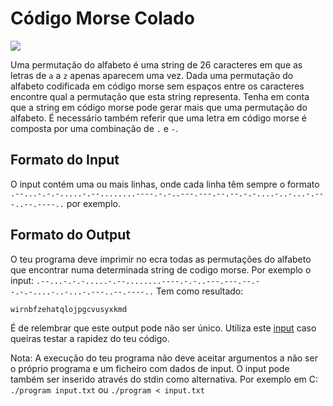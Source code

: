 # Código Morse Colado
![](https://img.shields.io/badge/-MEDIUM-yellow.svg?style=for-the-badge)

Uma permutação do alfabeto é uma string de 26 caracteres em que as letras de `a` a `z` apenas aparecem uma vez.
Dada uma permutação do alfabeto codificada em código morse sem espaços entre os caracteres encontre qual a permutação que esta string representa. Tenha em conta que a string em código morse pode gerar mais que uma permutação do alfabeto. É necessário também referir que uma letra em código morse é composta por uma combinação de `.` e `-`.
## Formato do Input

O input contém uma ou mais linhas, onde cada linha têm sempre o formato `.--...-.-.-.....-.--........----.-.-..---.---.--.--.-.-....-..-...-.---..--.----..` por exemplo.

## Formato do Output

O teu programa deve imprimir no ecra todas as permutações do alfabeto que encontrar numa determinada string de codigo morse.
Por exemplo o input: `.--...-.-.-.....-.--........----.-.-..---.---.--.--.-.-....-..-...-.---..--.----..`
Tem como resultado:
```
wirnbfzehatqlojpgcvusyxkmd
```

É de relembrar que este output pode não ser único.
Utiliza este [input](https://gist.github.com/cosmologicon/415be8987a24a3abd07ba1dddc3cf389#file-smorse2-bonus1-in) caso queiras testar a rapidez do teu código.

Nota: A execução do teu programa não deve aceitar argumentos a não ser o próprio programa e um ficheiro com dados de input. O input pode também ser inserido através do stdin como alternativa. 
Por exemplo em C:
`./program input.txt` ou `./program < input.txt` 

